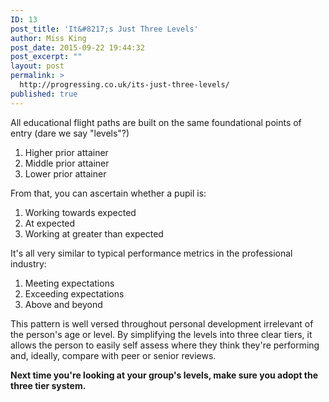 ```yaml
---
ID: 13
post_title: 'It&#8217;s Just Three Levels'
author: Miss King
post_date: 2015-09-22 19:44:32
post_excerpt: ""
layout: post
permalink: >
  http://progressing.co.uk/its-just-three-levels/
published: true
---
```

All educational flight paths are built on the same foundational points of entry (dare we say "levels"?)
<ol>
	<li>Higher prior attainer</li>
	<li>Middle prior attainer</li>
	<li>Lower prior attainer</li>
</ol>
From that, you can ascertain whether a pupil is:
<ol>
	<li>Working towards expected</li>
	<li>At expected</li>
	<li>Working at greater than expected</li>
</ol>
It's all very similar to typical performance metrics in the professional industry:
<ol>
	<li>Meeting expectations</li>
	<li>Exceeding expectations</li>
	<li>Above and beyond</li>
</ol>
This pattern is well versed throughout personal development irrelevant of the person's age or level. By simplifying the levels into three clear tiers, it allows the person to easily self assess where they think they're performing and, ideally, compare with peer or senior reviews.

<strong>Next time you're looking at your group's levels, make sure you adopt the three tier system.</strong>